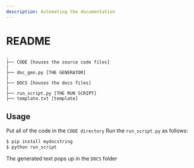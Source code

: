 ```yaml
---
description: Automating the documentation
---
```


# README

```text
.
├── CODE [houses the source code files]
|
├── doc_gen.py [THE GENERATOR]
|
├── DOCS [houses the docs files]
|
├── run_script.py [THE RUN SCRIPT]
├── template.txt [template]
```

## Usage

Put all of the code in the `CODE directory` Run the `run_script.py` as follows:

```bash
$ pip install mydocstring
$ python run_script
```

The generated text pops up in the `DOCS` folder

